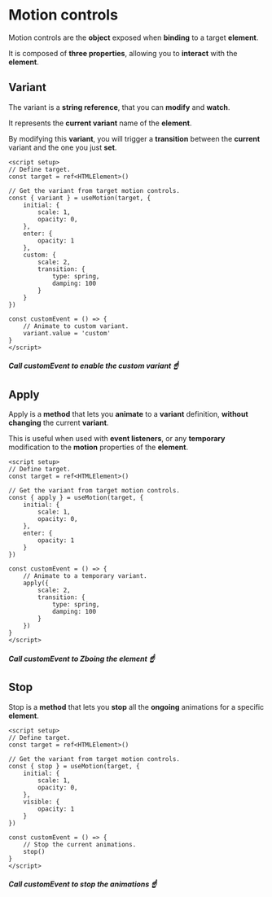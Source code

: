 # Motion controls

Motion controls are the **object** exposed when **binding** to a target **element**.

It is composed of **three properties**, allowing you to **interact** with the **element**.

## Variant

The variant is a **string reference**, that you can **modify** and **watch**.

It represents the **current variant** name of the **element**.

By modifying this **variant**, you will trigger a **transition** between the **current** variant and the one you just **set**.

```vue
<script setup>
// Define target.
const target = ref<HTMLElement>()

// Get the variant from target motion controls.
const { variant } = useMotion(target, {
    initial: {
        scale: 1,
        opacity: 0,
    },
    enter: {
        opacity: 1
    },
    custom: {
        scale: 2,
        transition: {
            type: spring,
            damping: 100
        }
    }
})

const customEvent = () => {
    // Animate to custom variant.
    variant.value = 'custom'
}
</script>
```

##### _Call customEvent to enable the custom variant_ ☝️

## Apply

Apply is a **method** that lets you **animate** to a **variant** definition, **without changing** the current **variant**.

This is useful when used with **event listeners**, or any **temporary** modification to the **motion** properties of the **element**.

```vue
<script setup>
// Define target.
const target = ref<HTMLElement>()

// Get the variant from target motion controls.
const { apply } = useMotion(target, {
    initial: {
        scale: 1,
        opacity: 0,
    },
    enter: {
        opacity: 1
    }
})

const customEvent = () => {
    // Animate to a temporary variant.
    apply({
        scale: 2,
        transition: {
            type: spring,
            damping: 100
        }
    })
}
</script>
```

##### _Call customEvent to Zboing the element_ ☝️

## Stop

Stop is a **method** that lets you **stop** all the **ongoing** animations for a specific **element**.

```vue
<script setup>
// Define target.
const target = ref<HTMLElement>()

// Get the variant from target motion controls.
const { stop } = useMotion(target, {
    initial: {
        scale: 1,
        opacity: 0,
    },
    visible: {
        opacity: 1
    }
})

const customEvent = () => {
    // Stop the current animations.
    stop()
}
</script>
```

##### _Call customEvent to stop the animations_ ☝️
